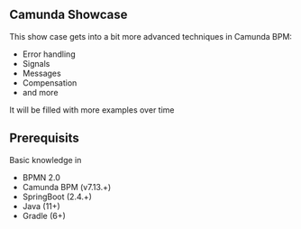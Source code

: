 ## Camunda Showcase
This show case gets into a bit more advanced techniques in Camunda BPM:

- Error handling
- Signals
- Messages
- Compensation
- and more

It will be filled with more examples over time

## Prerequisits
Basic knowledge in
- BPMN 2.0
- Camunda BPM (v7.13.+)
- SpringBoot (2.4.+)
- Java (11+)
- Gradle (6+)
